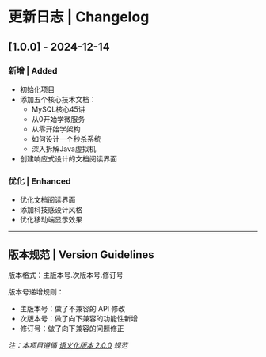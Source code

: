 # 更新日志 | Changelog

## [1.0.0] - 2024-12-14

### 新增 | Added
- 初始化项目
- 添加五个核心技术文档：
  - MySQL核心45讲
  - 从0开始学微服务
  - 从零开始学架构
  - 如何设计一个秒杀系统
  - 深入拆解Java虚拟机
- 创建响应式设计的文档阅读界面

### 优化 | Enhanced
- 优化文档阅读界面
- 添加科技感设计风格
- 优化移动端显示效果

---

## 版本规范 | Version Guidelines

版本格式：主版本号.次版本号.修订号

版本号递增规则：
- 主版本号：做了不兼容的 API 修改
- 次版本号：做了向下兼容的功能性新增
- 修订号：做了向下兼容的问题修正

_注：本项目遵循 [语义化版本 2.0.0](https://semver.org/lang/zh-CN/) 规范_ 